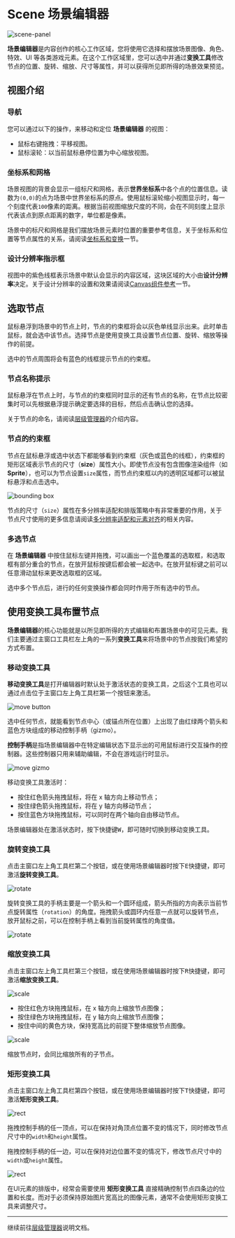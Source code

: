 # Scene 场景编辑器

![scene-panel](../index/scene.png)

**场景编辑器**是内容创作的核心工作区域，您将使用它选择和摆放场景图像、角色、特效、UI 等各类游戏元素。在这个工作区域里，您可以选中并通过**变换工具**修改节点的位置、旋转、缩放、尺寸等属性，并可以获得所见即所得的场景效果预览。

## 视图介绍

### 导航

您可以通过以下的操作，来移动和定位 **场景编辑器** 的视图：

- <kbd>鼠标右键拖拽</kbd>：平移视图。
- <kbd>鼠标滚轮</kbd>：以当前鼠标悬停位置为中心缩放视图。

### 坐标系和网格

场景视图的背景会显示一组标尺和网格，表示**世界坐标系**中各个点的位置信息。读数为`(0,0)`的点为场景中世界坐标系的原点。使用鼠标滚轮缩小视图显示时，每一个刻度代表`100`像素的距离。根据当前视图缩放尺度的不同，会在不同刻度上显示代表该点到原点距离的数字，单位都是像素。

场景中的标尺和网格是我们摆放场景元素时位置的重要参考信息，关于坐标系和位置等节点属性的关系，请阅读[坐标系和变换](../../../content-workflow/transform.md)一节。

### 设计分辨率指示框

视图中的紫色线框表示场景中默认会显示的内容区域，这块区域的大小由**设计分辨率**决定。关于设计分辨率的设置和效果请阅读[Canvas组件参考](../../../components/canvas.md)一节。

## 选取节点

鼠标悬浮到场景中的节点上时，节点的约束框将会以灰色单线显示出来。此时单击鼠标，就会选中该节点。选择节点是使用变换工具设置节点位置、旋转、缩放等操作的前提。

选中的节点周围将会有蓝色的线框提示节点的约束框。

### 节点名称提示

鼠标悬浮在节点上时，与节点的约束框同时显示的还有节点的名称，在节点比较密集时可以先根据悬浮提示确定要选择的目标，然后点击确认您的选择。

关于节点的命名，请阅读[层级管理器](node-tree.md)的介绍内容。

### 节点的约束框

节点在鼠标悬浮或选中状态下都能够看到约束框（灰色或蓝色的线框），约束框的矩形区域表示节点的尺寸（**size**）属性大小。即使节点没有包含图像渲染组件（如**Sprite**），也可以为节点设置`size`属性，而节点约束框以内的透明区域都可以被鼠标悬浮和点击选中。

![bounding box](scene/boundingbox.png)

节点的尺寸（`size`）属性在多分辨率适配和排版策略中有非常重要的作用，关于节点尺寸使用的更多信息请阅读[多分辨率适配和元素对齐](../../../ui/multi-resolution.md)的相关内容。

### 多选节点

在 **场景编辑器** 中按住鼠标左键并拖拽，可以画出一个蓝色覆盖的选取框，和选取框有部分重合的节点，在放开鼠标按键后都会被一起选中。在放开鼠标键之前可以任意滑动鼠标来更改选取框的区域。

选中多个节点后，进行的任何变换操作都会同时作用于所有选中的节点。


## 使用变换工具布置节点

**场景编辑器**的核心功能就是以所见即所得的方式编辑和布置场景中的可见元素。我们主要通过主窗口工具栏左上角的一系列**变换工具**来将场景中的节点按我们希望的方式布置。

### 移动变换工具

**移动变换工具**是打开编辑器时默认处于激活状态的变换工具，之后这个工具也可以通过点击位于主窗口左上角工具栏第一个按钮来激活。

![move button](scene/move_button.png)

选中任何节点，就能看到节点中心（或锚点所在位置）上出现了由红绿两个箭头和蓝色方块组成的移动控制手柄（gizmo）。

**控制手柄**是指场景编辑器中在特定编辑状态下显示出的可用鼠标进行交互操作的控制器。这些控制器只用来辅助编辑，不会在游戏运行时显示。

![move gizmo](scene/move_gizmo.png)

移动变换工具激活时：

- 按住红色箭头拖拽鼠标，将在 x 轴方向上移动节点；
- 按住绿色箭头拖拽鼠标，将在 y 轴方向移动节点；
- 按住蓝色方块拖拽鼠标，可以同时在两个轴向自由移动节点。

场景编辑器处在激活状态时，按下快捷键<kbd>W</kbd>，即可随时切换到移动变换工具。

### 旋转变换工具

点击主窗口左上角工具栏第二个按钮，或在使用场景编辑器时按下<kbd>E</kbd>快捷键，即可激活**旋转变换工具**。

![rotate](scene/rotate_button.png)

旋转变换工具的手柄主要是一个箭头和一个圆环组成，箭头所指的方向表示当前节点旋转属性（`rotation`）的角度。拖拽箭头或圆环内任意一点就可以旋转节点，放开鼠标之前，可以在控制手柄上看到当前旋转属性的角度值。

![rotate](scene/rotate_gizmo.png)

### 缩放变换工具

点击主窗口左上角工具栏第三个按钮，或在使用场景编辑器时按下<kbd>R</kbd>快捷键，即可激活**缩放变换工具**。

![scale](scene/scale_button.png)

- 按住红色方块拖拽鼠标，在 x 轴方向上缩放节点图像；
- 按住绿色方块拖拽鼠标，在 y 轴方向上缩放节点图像；
- 按住中间的黄色方块，保持宽高比的前提下整体缩放节点图像。

![scale](scene/scale_gizmo.png)

缩放节点时，会同比缩放所有的子节点。

### 矩形变换工具

点击主窗口左上角工具栏第四个按钮，或在使用场景编辑器时按下<kbd>T</kbd>快捷键，即可激活**矩形变换工具**。

![rect](scene/rect_button.png)

拖拽控制手柄的任一顶点，可以在保持对角顶点位置不变的情况下，同时修改节点尺寸中的`width`和`height`属性。

拖拽控制手柄的任一边，可以在保持对边位置不变的情况下，修改节点尺寸中的`width`或`height`属性。

![rect](scene/rect_gizmo.png)

在UI元素的排版中，经常会需要使用 **矩形变换工具** 直接精确控制节点四条边的位置和长度。而对于必须保持原始图片宽高比的图像元素，通常不会使用矩形变换工具来调整尺寸。

---

继续前往[层级管理器](node-tree.md)说明文档。
